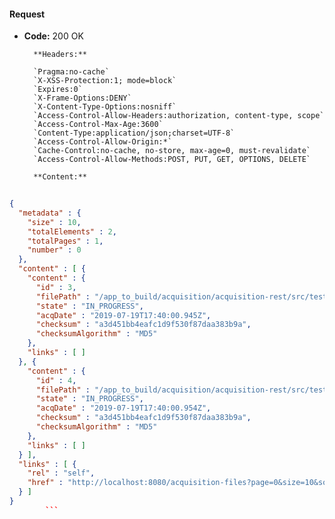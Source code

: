 #### Request

* **Code:** 200 OK

        **Headers:**

        `Pragma:no-cache`
        `X-XSS-Protection:1; mode=block`
        `Expires:0`
        `X-Frame-Options:DENY`
        `X-Content-Type-Options:nosniff`
        `Access-Control-Allow-Headers:authorization, content-type, scope`
        `Access-Control-Max-Age:3600`
        `Content-Type:application/json;charset=UTF-8`
        `Access-Control-Allow-Origin:*`
        `Cache-Control:no-cache, no-store, max-age=0, must-revalidate`
        `Access-Control-Allow-Methods:POST, PUT, GET, OPTIONS, DELETE`

        **Content:**

```json
    
{
  "metadata" : {
    "size" : 10,
    "totalElements" : 2,
    "totalPages" : 1,
    "number" : 0
  },
  "content" : [ {
    "content" : {
      "id" : 3,
      "filePath" : "/app_to_build/acquisition/acquisition-rest/src/test/resources/input/data_1.txt",
      "state" : "IN_PROGRESS",
      "acqDate" : "2019-07-19T17:40:00.945Z",
      "checksum" : "a3d451bb4eafc1d9f530f87daa383b9a",
      "checksumAlgorithm" : "MD5"
    },
    "links" : [ ]
  }, {
    "content" : {
      "id" : 4,
      "filePath" : "/app_to_build/acquisition/acquisition-rest/src/test/resources/input/data_2.txt",
      "state" : "IN_PROGRESS",
      "acqDate" : "2019-07-19T17:40:00.954Z",
      "checksum" : "a3d451bb4eafc1d9f530f87daa383b9a",
      "checksumAlgorithm" : "MD5"
    },
    "links" : [ ]
  } ],
  "links" : [ {
    "rel" : "self",
    "href" : "http://localhost:8080/acquisition-files?page=0&size=10&sort=id,asc"
  } ]
}
        ```
